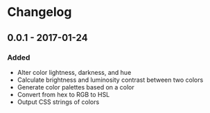 # Changelog

## 0.0.1 - 2017-01-24

### Added
- Alter color lightness, darkness, and hue
- Calculate brightness and luminosity contrast between two colors
- Generate color palettes based on a color
- Convert from hex to RGB to HSL
- Output CSS strings of colors
